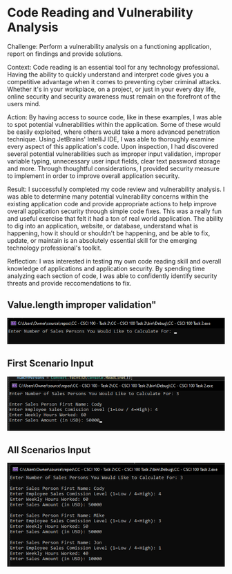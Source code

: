# Code Reading and Vulnerability Analysis

Challenge: Perform a vulnerability analysis on a functioning application, report on findings and provide solutions.

Context: Code reading is an essential tool for any technology professional. Having the ability to quickly understand and interpret code gives you a competitive advantage when it comes to preventing cyber criminal attacks. Whether it's in your workplace, on a project, or just in your every day life, online security and security awareness must remain on the forefront of the users mind. 

Action: By having access to source code, like in these examples, I was able to spot potential vulnerabilities within the application. Some of these would be easily exploited, where others would take a more advanced penetration technique. Using JetBrains' IntelliJ IDE, I was able to thoroughly examine every aspect of this application's code. Upon inspection, I had discovered several potential vulnerabilities such as improper input validation, improper variable typing, unnecessary user input fields, clear text password storage and more. Through thoughtful considerations, I provided security measure to implement in order to improve overall application security. 

Result: I successfully completed my code review and vulnerability analysis. I was able to determine many potential vulnerability concerns within the existing application code and provide appropriate actions to help improve overall application security through simple code fixes. This was a really fun and useful exercise that felt it had a ton of real world application. The ability to dig into an application, website, or database, understand what is happening, how it should or shouldn't be happening, and be able to fix, update, or maintain is an absolutely essential skill for the emerging technology professional's toolkit.

Reflection: I was interested in testing my own code reading skill and overall knowledge of applications and application security. By spending time analyzing each section of code, I was able to confidently identify security threats and provide reccomendations to fix.

## Value.length improper validation"

![image](https://github.com/CodyCusey/codycusey.github.io/blob/174c7385fe651851874073d0fb8c160bda324a02/Projects/CommissionCalcC%23/assets/Screenshot%202025-04-27%20141542.png)

## First Scenario Input

![image](https://github.com/CodyCusey/codycusey.github.io/blob/174c7385fe651851874073d0fb8c160bda324a02/Projects/CommissionCalcC%23/assets/Screenshot%202025-04-27%20141329.png)

## All Scenarios Input

![image](https://github.com/CodyCusey/codycusey.github.io/blob/174c7385fe651851874073d0fb8c160bda324a02/Projects/CommissionCalcC%23/assets/Screenshot%202025-04-27%20141357.png)
